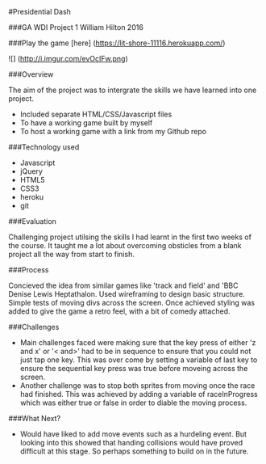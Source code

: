 #Presidential Dash

###GA WDI Project 1 William Hilton 2016

###Play the game [here] (https://lit-shore-11116.herokuapp.com/)

![] (http://i.imgur.com/evOcIFw.png)

###Overview

The aim of the project was to intergrate the skills we have learned into one project.

* Included separate HTML/CSS/Javascript files
* To have a working game built by myself
* To host a working game with a link from my Github repo

###Technology used

* Javascript
* jQuery
* HTML5
* CSS3
* heroku
* git

###Evaluation

Challenging project utilsing the skills I had learnt in the first two weeks of the course. It taught me a lot about overcoming obsticles from a blank project all the way from start to finish.


###Process

Concieved the idea from similar games like 'track and field' and 'BBC Denise Lewis Heptathalon. Used wireframing to design basic structure. Simple tests of moving divs across the screen. Once achieved styling was added to give the game a retro feel, with a bit of comedy attached.

###Challenges
* Main challenges faced were making sure that the key press of either 'z and x' or '< and>' had to be in sequence to ensure that you could not just tap one key. This was over come by setting a variable of last key to ensure the sequential key press was true before moveing across the screen.
* Another challenge was to stop both sprites from moving once the race had finished. This was achieved by adding a variable of raceInProgress which was either true or false in order to diable the moving process.

###What Next?

* Would have liked to add move events such as a hurdeling event. But looking into this showed that handing collisions would have proved difficult at this stage. So perhaps something to build on in the future.
